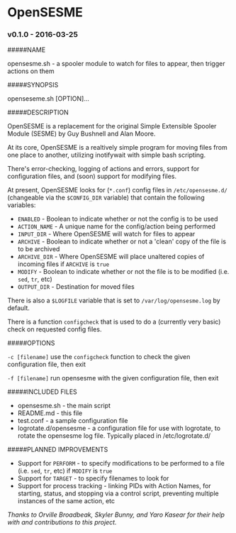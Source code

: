 # OpenSESME
### v0.1.0 - 2016-03-25

#####NAME

opensesme.sh - a spooler module to watch for files to appear, then trigger actions on them

#####SYNOPSIS

openseseme.sh [OPTION]...

#####DESCRIPTION

OpenSESME is a replacement for the original Simple Extensible Spooler Module (SESME) by Guy Bushnell and Alan Moore.

At its core, OpenSESME is a realtively simple program for moving files from one place to another, utilizing inotifywait with simple bash scripting. 

There's error-checking, logging of actions and errors, support for configuration files, and (soon) support for modifying files.

At present, OpenSESME looks for (`*.conf`) config files in `/etc/opensesme.d/` (changeable via the `$CONFIG_DIR` variable) that contain the following variables:

- `ENABLED` - Boolean to indicate whether or not the config is to be used
- `ACTION_NAME` - A unique name for the config/action being performed
- `INPUT_DIR` - Where OpenSESME will watch for files to appear
- `ARCHIVE` - Boolean to indicate whether or not a 'clean' copy of the file is to be archived
- `ARCHIVE_DIR` - Where OpenSESME will place unaltered copies of incoming files if `ARCHIVE` is `true`
- `MODIFY` - Boolean to indicate whether or not the file is to be modified (i.e. `sed`, `tr`, etc)
- `OUTPUT_DIR` - Destination for moved files

There is also a `$LOGFILE` variable that is set to `/var/log/opensesme.log` by default.

There is a function `configcheck` that is used to do a (currently very basic) check on requested config files.


#####OPTIONS

`-c [filename]` 
	use the `configcheck` function to check the given configuration file, then exit 

`-f [filename]` 
	run opensesme with the given configuration file, then exit

#####INCLUDED FILES

- opensesme.sh - the main script
- README.md - this file
- test.conf - a sample configuration file
- logrotate.d/opensesme - a configuration file for use with logrotate, to rotate the opensesme log file. Typically placed in /etc/logrotate.d/

#####PLANNED IMPROVEMENTS

- Support for `PERFORM` - to specify modifications to be performed to a file (i.e. `sed`, `tr`, etc) if `MODIFY` is `true`
- Support for `TARGET` - to specify filenames to look for
- Support for process tracking - linking PIDs with Action Names, for starting, status, and stopping via a control script, preventing multiple instances of the same action, etc

*Thanks to Orville Broadbeak, Skyler Bunny, and Yaro Kasear for their help with and contributions to this project.*